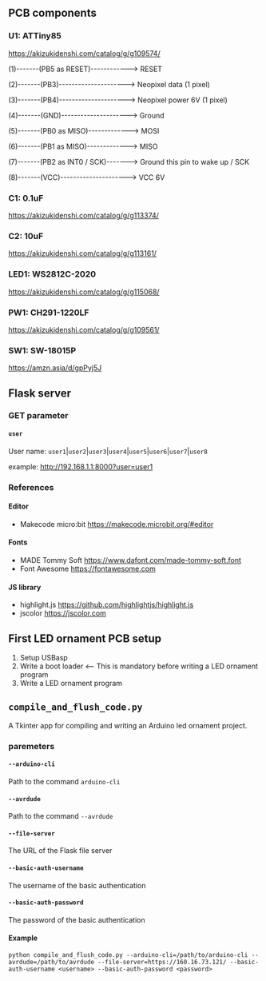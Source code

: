 ## PCB components
### U1: ATTiny85
https://akizukidenshi.com/catalog/g/g109574/

(1)-------(PB5 as RESET)------------> RESET

(2)-------(PB3)---------------------> Neopixel data  (1 pixel)

(3)-------(PB4)---------------------> Neopixel power 6V (1 pixel)

(4)-------(GND)---------------------> Ground

(5)-------(PB0 as MISO)-------------> MOSI

(6)-------(PB1 as MISO)-------------> MISO

(7)-------(PB2 as INT0 / SCK)-------> Ground this pin to wake up / SCK

(8)-------(VCC)---------------------> VCC 6V

### C1: 0.1uF
https://akizukidenshi.com/catalog/g/g113374/

### C2: 10uF
https://akizukidenshi.com/catalog/g/g113161/

### LED1: WS2812C-2020
https://akizukidenshi.com/catalog/g/g115068/

### PW1: CH291-1220LF
https://akizukidenshi.com/catalog/g/g109561/

### SW1: SW-18015P
https://amzn.asia/d/gpPyj5J

## Flask server
### GET parameter
#### `user`
User name: `user1`|`user2`|`user3`|`user4`|`user5`|`user6`|`user7`|`user8`

example: http://192.168.1.1:8000?user=user1

### References
#### Editor
- Makecode micro:bit
https://makecode.microbit.org/#editor

#### Fonts
- MADE Tommy Soft
https://www.dafont.com/made-tommy-soft.font
- Font Awesome
https://fontawesome.com

#### JS library
- highlight.js
https://github.com/highlightjs/highlight.js
- jscolor
https://jscolor.com

## First LED ornament PCB setup
1. Setup USBasp
2. Write a boot loader <-- This is mandatory before writing a LED ornament program
3. Write a LED ornament program

## `compile_and_flush_code.py`
A Tkinter app for compiling and writing an Arduino led ornament project.

### paremeters
#### `--arduino-cli`
Path to the command `arduino-cli`
#### `--avrdude`
Path to the command `--avrdude`
#### `--file-server`
The URL of the Flask file server
#### `--basic-auth-username`
The username of the basic authentication
#### `--basic-auth-password`
The password of the basic authentication
#### Example
```
python compile_and_flush_code.py --arduino-cli=/path/to/arduino-cli --avrdude=/path/to/avrdude --file-server=https://160.16.73.121/ --basic-auth-username <username> --basic-auth-password <password>
```
